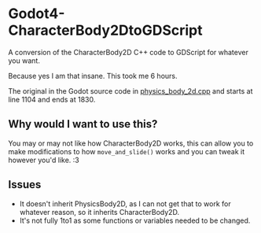 # Godot4-CharacterBody2DtoGDScript
 A conversion of the CharacterBody2D C++ code to GDScript for whatever you want.

 Because yes I am that insane. This took me 6 hours.

 The original in the Godot source code in [physics_body_2d.cpp](https://github.com/godotengine/godot/blob/4.2/scene/2d/physics_body_2d.cpp) and starts at line 1104 and ends at 1830.

## Why would I want to use this?
 You may or may not like how CharacterBody2D works, this can allow you to make modifications to how `move_and_slide()` works and you can tweak it however you'd like. :3

## Issues
* It doesn't inherit PhysicsBody2D, as I can not get that to work for whatever reason, so it inherits CharacterBody2D. 
* It's not fully 1to1 as some functions or variables needed to be changed.